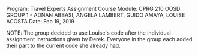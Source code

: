 Program: Travel Experts Assignment
Course Module: CPRG 210 OOSD
GROUP 1 - ADNAN ABBASI, ANGELA LAMBERT, GUIDO AMAYA, LOUISE ACOSTA
Date: Feb 19, 2019

NOTE: The group decided to use Louise's code after the individual assignment
instructions given by Derek. Everyone in the group each added their part to
the current code she already had.
